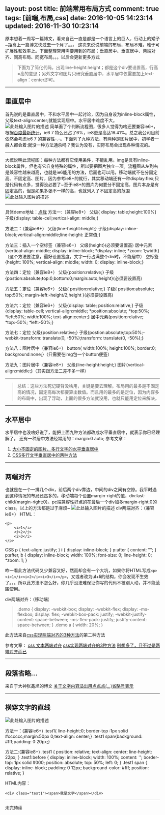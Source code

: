 layout: post
title: 前端常用布局方式
comment: true
tags: [前端,布局,css]
date: 2016-10-05 14:23:14
updated: 2016-11-30 10:23:14
---


  原本想着一周写一篇博文，看来自己一直是都是一个语言上的巨人，行动上的矮子~距离上一篇博文快过去一个月了。。。
  这次来说说前端的布局，布局不难，难于可扩展性和效率上。下面整理常用需要用到的布局：垂直居中、垂直居中、两端对齐、同高布局、同宽布局。。。以后会更新更多方式


> 下面为了简化代码，出现line-height:height；都是这个div要设置高，行高=高的意思；另外文字和图片只研究垂直居中，水平居中仅需要加上text-align：center即可。

----------
## 垂直居中 ##
首先说的是垂直居中，不和水平居中一起讨论，因为自身设为inline-block属性，父级text-align:center;就能实现居中。水平居中难度不大。
![此处输入图片的描述][1]
简单画了个判断流程图，很多人觉得为啥还要兼容ie6+，根据[百度最新统计][2]，ie6 7 特么还占了6%，ie8更是高达16.41%。总之我公司目前依然会考虑ie6 7 的兼容性-.-。下面列了九种方法，有两种是图片居中，初学者一般人都会着:就没一种方法通杀吗？我认为没有，实际布局会出现各种情况的。


----------
大概说明此流程图：每种方法都有它使用条件，不能乱用。img是具有inline-block属性，但也有它自身特殊的属性，所以要把图片独立一项。流程图从左到右是兼容性越来越高，也就是ie6能用的方法，后面也可以用。移动端就不在分固定高、不固定高、图片，因为参考ie8+的就行，其实移动端还有一种display:flex;只是代码有点多，觉得没必要了~至于ie8+的图片为何要分不固定高，图片本身是有固定高的，但是如果多张不一样的高，也就列入了不固定高的范围
![此处输入图片的描述][3]

----------

具体demo地址：[点我][4]
方法一:（兼容ie8+）
    父级{ display: table;height:100%}
    子级{display: table-cell;vertical-align: middle;}

方法二：（兼容ie8+）
    父级{line-height:height;}
    子级{display: inline-block;vertical-align:middle;line-height: 正常值;}

方法三：插入一个空标签（兼容ie6+）
    父级{height}(必须要设置高)
    居中元素{vertical-align: middle; display: inline-block; *display: inline; *zoom: 1;width}（这个方法要注意，最好设置宽度，文字一行占满整个div时，不能居中）
    空标签{height: 100%; vertical-align: middle; width: 0; display: inline-block;}

方法四：定位（兼容ie8+）
    父级{position:relative;}
    子级{postion:absolute;top:0;bottom:0;margin:auto;height}(必须要设置高)

方法五：定位（兼容ie6+）
    父级{ position:relative;}
    子级{ position:absolute; top:50%; margin-left:-height/2;height }(必须要设置高)

方法六：定位（兼容ie6+）
    父级{display: table; position:relative;}
    子级{display: table-cell; vertical-align:middle; *position:absolute; *top:50%; *left:50%; width:100%; text-align:center;}
    居中元素{position:relative; *top:-50%; *left:-50%;}

方法七：定位
    父级{position:relative;}
    子级{postion:absolute;top:50%;-webkit-transform: translate(0, -50%);transform: translate(0, -50%);}

方法八：图片居中（兼容ie6+）
    button{ width:100%; height:100%; border:0; background:none;}（只需要在img包一个button便签）

方法九：图片居中（兼容ie8+）
    父级{line-height:height;}
    图片{vertical-align:middle;}（其实跟方法二差不多一样）

----------

> 总结：这些方法死记硬背没啥用，关键是要去理解。布局用的最多是不固定高的情况，固定高每次都要算出数值。而且用的最多的是定位，因为内容多的布局中，出现了浮动，上面的很多方法就没用，也就只能用定位来解决。


----------



## 水平居中 ##
水平居中也没啥好说了，能把上面九种方法都改成水平垂直居中，就表示你已经理解了。
还有一种居中方法经常用的：margin:0 auto;
参考文章：

 1. [大小不固定的图片、多行文字的水平垂直居中][5]
 2. [CSS多行文字垂直居中的两种方法][6]

----------


## 两端对齐 ##
也就是在一个一排几个div，前后两个div靠边，中间的div之间有空隙。我平时遇到这种情况的布局还蛮多的，移动端每个设置margin-right的值，div:last-child{margin-right:0}。pc端兼容性好点的在最后一个div加多margin-right:0的class。以上的方法都是过于麻烦~
![此处输入图片的描述][7]
div两端对齐：（兼容ie6+）
HTML：

    <p>
        <i>1</i>
        <i>2</i>
        <i>3</i>
    </p>


CSS
p { text-align: justify; }
i { display: inline-block; }
p:after { content: ""; }
p:after, b { display: inline-block; width: 100%; font-size: 0; line-height: 0; *zoom: 1; }

咋一看此方法代码又少兼容又好，然而却会有一个大坑，如果你将HTML写成`<p><i>1</i><i>2</i><i>3</i></p>`，又或者改为ul+li的结构，你会发现不生效了。。。所以此方法不怎么好，你几乎没法难保证你写的代码不被别人动，并不能范围使用。

div两端对齐：（移动端）

> .demo { display: -webkit-box; display: -webkit-flex; display: -ms-flexbox; display: flex; -webkit-box-pack: justify; -webkit-justify-content: space-between; -ms-flex-pack: justify; justify-content: space-between; }
.demo a { width: 20%; }

此方法来自[css实现两端对齐的3种方法][8]的第二种方法

参考文章：
[css 文本两端对齐][9]
[css实现两端对齐的3种方法][10]
[别想多了，只不过是两端对齐而已][11]


----------
## 段落省略... ##
来自于大神张鑫旭的博文
[关于文字内容溢出用点点点(…)省略号表示][12]

----------
## 横穿文字的直线 ##
![此处输入图片的描述][13]

方法一：(兼容ie6+)
.test1{ line-height:0; border-top :1px solid #cccccc;margin:50px 0;text-align: center;}
.test1 span{background: #fff;padding: 0 20px;}

方法二:(兼容ie8+)
.test1 { position: relative; text-align: center; line-height: 22px; }
.test1:before { display: inline-block; width: 100%; content: ''; border-top: 1px solid #000; position: absolute; top: 50%; left: 0; }
.test1 span { display: inline-block; padding: 0 12px; background-color: #fff; position: relative; }

HTML内容：

    <div class="test1"><span>我是文字</span></div>
----------
未完待续


  [1]: http://o8oseymkx.bkt.clouddn.com/images/hexo-issue/20160930-1.png
  [2]: http://tongji.baidu.com/data/browser
  [3]: http://o8oseymkx.bkt.clouddn.com/images/hexo-issue/20160930-4.png
  [4]: http://codeliker.com/test/test1.html
  [5]: http://www.zhangxinxu.com/wordpress/2009/08/%E5%A4%A7%E5%B0%8F%E4%B8%8D%E5%9B%BA%E5%AE%9A%E7%9A%84%E5%9B%BE%E7%89%87%E3%80%81%E5%A4%9A%E8%A1%8C%E6%96%87%E5%AD%97%E7%9A%84%E6%B0%B4%E5%B9%B3%E5%9E%82%E7%9B%B4%E5%B1%85%E4%B8%AD/
  [6]: http://caibaojian.com/css-vertical-middle.html
  [7]: http://images.cnitblog.com/blog/278431/201308/29224628-58a335b469c447019c99e9f880372db2.jpg
  [8]: http://www.cnblogs.com/PeunZhang/p/3289493.html#text-justify-demo
  [9]: http://www.9958.pw/post/css_duiqi_201405
  [10]: http://www.cnblogs.com/PeunZhang/p/3289493.html#text-justify-demo
  [11]: http://mp.weixin.qq.com/s?__biz=MzI1MTA2MDcyOQ==&mid=2649567067&idx=1&sn=8c9602c305026c55f412fe3d398cbf58
  [12]: http://www.zhangxinxu.com/wordpress/2009/09/%E5%85%B3%E4%BA%8E%E6%96%87%E5%AD%97%E5%86%85%E5%AE%B9%E6%BA%A2%E5%87%BA%E7%94%A8%E7%82%B9%E7%82%B9%E7%82%B9-%E7%9C%81%E7%95%A5%E5%8F%B7%E8%A1%A8%E7%A4%BA/
  [13]: http://o8oseymkx.bkt.clouddn.com/images/hexo-issue/2016-11-30-1.png
